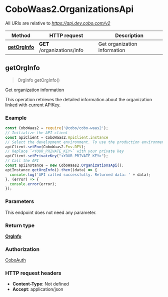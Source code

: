# CoboWaas2.OrganizationsApi

All URIs are relative to *https://api.dev.cobo.com/v2*

Method | HTTP request | Description
------------- | ------------- | -------------
[**getOrgInfo**](OrganizationsApi.md#getOrgInfo) | **GET** /organizations/info | Get organization information



## getOrgInfo

> OrgInfo getOrgInfo()

Get organization information

This operation retrieves the detailed information about the organization linked with current APIKey. 

### Example

```javascript
const CoboWaas2 = require('@cobo/cobo-waas2');
// Initialize the API client
const apiClient = CoboWaas2.ApiClient.instance
// Select the development environment. To use the production environment, replace `Env.DEV` with `Env.PROD`
apiClient.setEnv(CoboWaas2.Env.DEV);
// Replace `<YOUR_PRIVATE_KEY>` with your private key
apiClient.setPrivateKey("<YOUR_PRIVATE_KEY>");
// Call the API
const apiInstance = new CoboWaas2.OrganizationsApi();
apiInstance.getOrgInfo().then((data) => {
  console.log('API called successfully. Returned data: ' + data);
}, (error) => {
  console.error(error);
});

```

### Parameters

This endpoint does not need any parameter.

### Return type

[**OrgInfo**](OrgInfo.md)

### Authorization

[CoboAuth](../README.md#CoboAuth)

### HTTP request headers

- **Content-Type**: Not defined
- **Accept**: application/json

